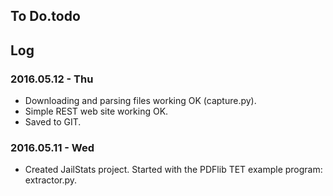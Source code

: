 ## To Do.todo


## Log

### 2016.05.12 - Thu

* Downloading and parsing files working OK (capture.py).
* Simple REST web site working OK.
* Saved to GIT.

### 2016.05.11 - Wed

* Created JailStats project.  Started with the PDFlib TET example program: extractor.py.